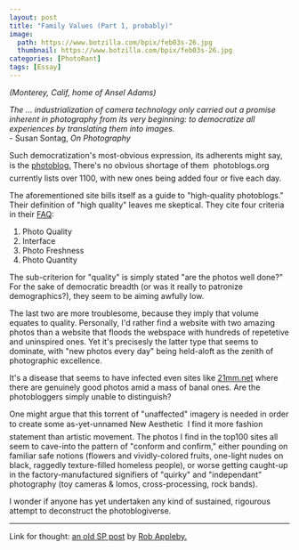 ```yaml
---
layout: post
title: "Family Values (Part 1, probably)"
image:
  path: https://www.botzilla.com/bpix/feb03s-26.jpg
  thumbnail: https://www.botzilla.com/bpix/feb03s-26.jpg
categories: [PhotoRant]
tags: [Essay]
---
```


<i>(Monterey, Calif, home of Ansel Adams)</i>

<!-- ![Monterey, Calif, home of Ansel Adams (C) 2003 Kevin Bjorke]({{ 'https://www.botzilla.com/bpix/feb03s-26.jpg' | absolute_url }}){: .align-right} -->
<i>The ... industrialization of camera technology only carried out a promise inherent in photography from its very beginning: to democratize all experiences by translating them into images.</i><br>- Susan Sontag, <i>On Photography</i>

Such democratization's most-obvious expression, its adherents might say, is the <a href="http://www.photoblogs.org/">photoblog.</a> There's no obvious shortage of them &#151; photoblogs.org currently lists over 1100, with new ones being added four or five each day.
<!--more-->

The aforementioned site bills itself as a guide to "high-quality photoblogs." Their definition of "high quality" leaves me skeptical. They cite four criteria in their <a href="http://www.photoblogs.org/faq/">FAQ</a>:

<ol>
<li>Photo Quality</li>
<li>Interface</li>
<li>Photo Freshness</li>
<li>Photo Quantity</li>
</ol>

The sub-criterion for "quality" is simply stated "are the photos well done?" For the sake of democratic breadth (or was it really to patronize demographics?), they seem to be aiming awfully low.

The last two are more troublesome, because they imply that volume equates to quality.  Personally, I'd rather find a website with two amazing photos than a website that floods the webspace with hundreds of repetetive and uninspired ones. Yet it's precisesly the latter type that seems to dominate, with "new photos every day" being held-aloft as the zenith of photographic excellence.

It's a disease that seems to have infected even sites like <a href="http://www.21mm.net/">21mm.net</a> where there are genuinely good photos amid a mass of banal ones. Are the photobloggers simply unable to distinguish?

One might argue that this torrent of "unaffected" imagery is needed in order to create some as-yet-unnamed New Aesthetic &#151; I find it more fashion statement than artistic movement. The photos I find in the top100 sites all seem to cave-into the pattern of "conform and confirm," either pounding on familiar safe notions (flowers and vividly-colored fruits, one-light nudes on black, raggedly texture-filled homeless people), or worse getting caught-up in the factory-manufactured signifiers of "quirky" and "independant" photography (toy cameras & lomos, cross-processing, rock bands).

I wonder if anyone has yet undertaken any kind of sustained, rigourous attempt to deconstruct the photoblogiverse.

----

Link for thought: <a href="http://topica.com/lists/streetphoto/read/message.html?mid=905425365">an old SP post</a> by <a href="http://www.robertappleby.com/">Rob Appleby.</a>
